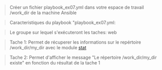 
> Créer un fichier playbook_ex07.yml dans votre espace de travail /work_dir de la machine Ansible

> Caracteristiques du playbook "playbook_ex07.yml:

> Le groupe sur lequel s'exécuteront les taches: web

> Tache 1: Permet de récuperer les informations sur le repértoire /work_dir/my_dir avec le module [stat](https://docs.ansible.com/ansible/latest/modules/stat_module.html?highlight=stat%20module) 

> Tache 2: Permet d'afficher le message "Le répertoire /work_dir/my_dir existe" en fonction du résultat de la tache 1

